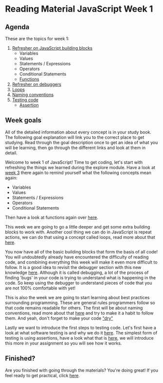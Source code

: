 # Reading Material JavaScript Week 1

## Agenda

These are the topics for week 1:

1. [Refresher on JavaScript building blocks](https://github.com/HackYourFuture/explore/tree/main/Week3)
   - Variables
   - Values
   - Statements / Expressions
   - Operators
   - Conditional Statements
   - [Functions](https://study.hackyourfuture.net/#/javascript/functions)
1. [Refresher on debuggers](https://study.hackyourfuture.net/#/tools/debuggers)
1. [Loops](https://study.hackyourfuture.net/#/javascript/loops)
1. [Naming conventions](https://study.hackyourfuture.net/#/programming/naming-conventions)
1. [Testing code](https://www.ministryoftesting.com/articles/e463d4ba?s_id=14519957)
   - [Assertion](https://study.hackyourfuture.net/#/testing/assertion)

## Week goals

All of the detailed information about every concept is in your study book. The following goal explanation will link you to the correct place to get studying. Read through the goal description once to get an idea of what you will be learning, then go through the different links and look at them in detail.

Welcome to week 1 of JavaScript! Time to get coding, let's start with refreshing the things we learned during the explore module. Have a look at [week 3](https://github.com/HackYourFuture/explore/tree/main/Week3) there again to remind yourself what the following concepts mean again:

- Variables
- Values
- Statements / Expressions
- Operators
- Conditional Statements

Then have a look at functions again over [here](https://study.hackyourfuture.net/#/javascript/functions).

This week we are going to go a little deeper and get some extra building blocks to work with. Another cool thing we can do in JavaScript is repeat actions, we can do that using a concept called loops, read more about that [here](https://study.hackyourfuture.net/#/javascript/loops).

You now have all of the basic building blocks that form the basis of all code! You will undoubtedly already have encountered the difficulty of reading code, and combining everything this week will make it even more difficult to follow. It is a good idea to revisit the debugger section with this new knowledge [here](https://study.hackyourfuture.net/#/tools/debuggers). Although it is called debugging, a lot of the process of finding 'bugs' in your code is trying to understand what is happening in the code. So keep using the debugger to understand pieces of code that you are not 100% comfortable with yet!

This is also the week we are going to start learning about best practices surrounding programming. These are general rules programmers follow so that code remains readable for others. The first will be about naming conventions, read more about that [here](https://study.hackyourfuture.net/#/programming/naming-conventions) and try to make it a habit to follow them. And yeah, don't forget to make your code ["dry"](https://hackyourfuture.github.io/study/#/programming/dont-repeat-yourself?id=_2-modular-code)

Lastly we want to introduce the first steps to testing code. Let's first have a look at what software testing is and why we do it [here](https://www.ministryoftesting.com/articles/e463d4ba?s_id=14519957). The simplest form of testing is using assertions, have a look what that is [here](https://study.hackyourfuture.net/#/testing/assertion), we will introduce this more in your assignment so you will see how it works.

## Finished?

Are you finished with going through the materials? You're doing great! If you feel ready to get practical, click [here](./MAKEME.md).
